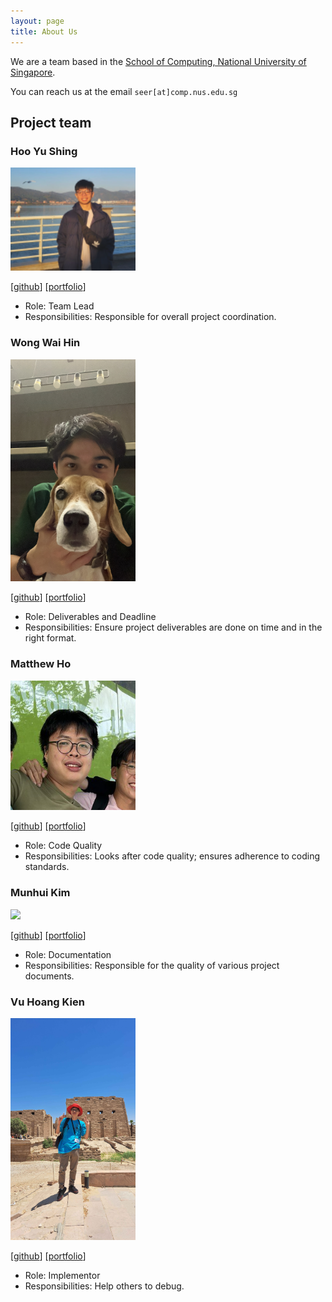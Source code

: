 ```yaml
---
layout: page
title: About Us
---
```


We are a team based in the [School of Computing, National University of Singapore](https://www.comp.nus.edu.sg).

You can reach us at the email `seer[at]comp.nus.edu.sg`

## Project team

### Hoo Yu Shing

<img src="images/hooyushing.png" width="200px">


[[github](https://github.com/hooyushing)]
[[portfolio](https://www.linkedin.com/in/hoo-yu-shing-252a08238/)]

* Role: Team Lead
* Responsibilities: Responsible for overall project coordination.

### Wong Wai Hin

<img src="images/waihin26.png" width="200px">

[[github](http://github.com/waihin26)]
[[portfolio](https://www.linkedin.com/in/wai-hin-wong-6875ab110/)]

* Role: Deliverables and Deadline
* Responsibilities: Ensure project deliverables are done on time and in the right format.

### Matthew Ho

<img src="images/sumomomomomo.png" width="200px">

[[github](http://github.com/sumomomomomo)]
[[portfolio](https://www.linkedin.com/in/matthew-ho-803a41192/)]

* Role: Code Quality
* Responsibilities: Looks after code quality; ensures adherence to coding standards.

### Munhui Kim

<img src="images/munhuikim.png" width="200px">

[[github](http://github.com/munhuikim)]
[[portfolio](https://www.linkedin.com/in/munhui-kim/)]

* Role: Documentation
* Responsibilities: Responsible for the quality of various project documents.

### Vu Hoang Kien

<img src="images/kienvumrpm.png" width="200px">

[[github](http://github.com/kienvumrpm)]
[[portfolio](https://www.linkedin.com/in/kienvu2211/)]

* Role: Implementor
* Responsibilities: Help others to debug.
